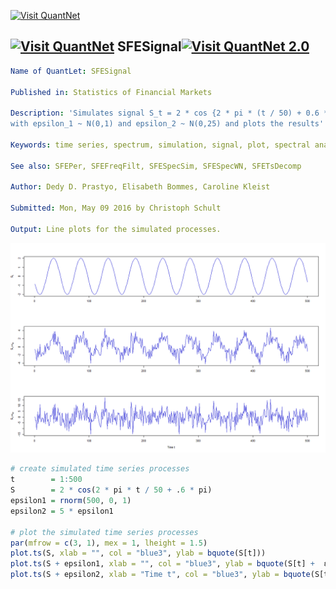 
[<img src="https://github.com/QuantLet/Styleguide-and-FAQ/blob/master/pictures/banner.png" width="880" alt="Visit QuantNet">](http://quantlet.de/index.php?p=info)

## [<img src="https://github.com/QuantLet/Styleguide-and-Validation-procedure/blob/master/pictures/qloqo.png" alt="Visit QuantNet">](http://quantlet.de/) **SFESignal**[<img src="https://github.com/QuantLet/Styleguide-and-Validation-procedure/blob/master/pictures/QN2.png" width="60" alt="Visit QuantNet 2.0">](http://quantlet.de/d3/ia)

```yaml
Name of QuantLet: SFESignal

Published in: Statistics of Financial Markets

Description: 'Simulates signal S_t = 2 * cos {2 * pi * (t / 50) + 0.6 * pi}, 
with epsilon_1 ~ N(0,1) and epsilon_2 ~ N(0,25) and plots the results'

Keywords: time series, spectrum, simulation, signal, plot, spectral analysis

See also: SFEPer, SFEFreqFilt, SFESpecSim, SFESpecWN, SFETsDecomp

Author: Dedy D. Prastyo, Elisabeth Bommes, Caroline Kleist

Submitted: Mon, May 09 2016 by Christoph Schult

Output: Line plots for the simulated processes.

```

![Picture1](SignalSim.png)

```r
# create simulated time series processes
t        = 1:500
S        = 2 * cos(2 * pi * t / 50 + .6 * pi)
epsilon1 = rnorm(500, 0, 1)
epsilon2 = 5 * epsilon1

# plot the simulated time series processes
par(mfrow = c(3, 1), mex = 1, lheight = 1.5)
plot.ts(S, xlab = "", col = "blue3", ylab = bquote(S[t]))
plot.ts(S + epsilon1, xlab = "", col = "blue3", ylab = bquote(S[t] +  εt1))
plot.ts(S + epsilon2, xlab = "Time t", col = "blue3", ylab = bquote(S[t] +  εt1))
```
